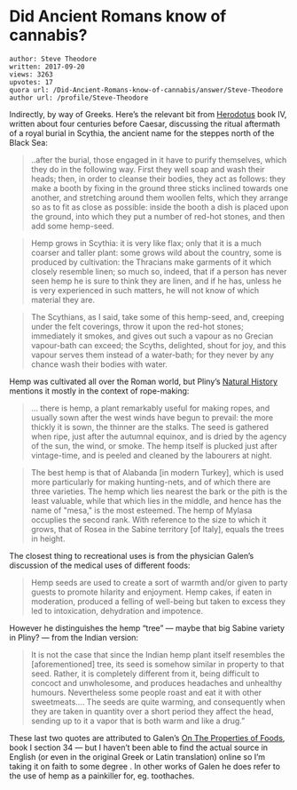 # Did Ancient Romans know of cannabis?

	author: Steve Theodore
	written: 2017-09-20
	views: 3263
	upvotes: 17
	quora url: /Did-Ancient-Romans-know-of-cannabis/answer/Steve-Theodore
	author url: /profile/Steve-Theodore


Indirectly, by way of Greeks. Here’s the relevant bit from [Herodotus](http://classics.mit.edu/Herodotus/history.4.iv.html) book IV, written about four centuries before Caesar, discussing the ritual aftermath of a royal burial in Scythia, the ancient name for the steppes north of the Black Sea:

> ..after the burial, those engaged in it have to purify themselves, which they do in the following way. First they well soap and wash their heads; then, in order to cleanse their bodies, they act as follows: they make a booth by fixing in the ground three sticks inclined towards one another, and stretching around them woollen felts, which they arrange so as to fit as close as possible: inside the booth a dish is placed upon the ground, into which they put a number of red-hot stones, and then add some hemp-seed.

> Hemp grows in Scythia: it is very like flax; only that it is a much coarser and taller plant: some grows wild about the country, some is produced by cultivation: the Thracians make garments of it which closely resemble linen; so much so, indeed, that if a person has never seen hemp he is sure to think they are linen, and if he has, unless he is very experienced in such matters, he will not know of which material they are.

> The Scythians, as I said, take some of this hemp-seed, and, creeping under the felt coverings, throw it upon the red-hot stones; immediately it smokes, and gives out such a vapour as no Grecian vapour-bath can exceed; the Scyths, delighted, shout for joy, and this vapour serves them instead of a water-bath; for they never by any chance wash their bodies with water.

Hemp was cultivated all over the Roman world, but Pliny’s [Natural History](http://www.perseus.tufts.edu/hopper/text?doc=Perseus%3Atext%3A1999.02.0137%3Abook%3D19%3Achapter%3D56) mentions it mostly in the context of rope-making:

> … there is hemp, a plant remarkably useful for making ropes, and usually sown after the west winds have begun to prevail: the more thickly it is sown, the thinner are the stalks. The seed is gathered when ripe, just after the autumnal equinox, and is dried by the agency of the sun, the wind, or smoke. The hemp itself is plucked just after vintage-time, and is peeled and cleaned by the labourers at night.

> The best hemp is that of Alabanda [in modern Turkey], which is used more particularly for making hunting-nets, and of which there are three varieties. The hemp which lies nearest the bark or the pith is the least valuable, while that which lies in the middle, and hence has the name of "mesa," is the most esteemed. The hemp of Mylasa occuplies the second rank. With reference to the size to which it grows, that of Rosea in the Sabine territory [of Italy], equals the trees in height.

The closest thing to recreational uses is from the physician Galen’s discussion of the medical uses of different foods:

> Hemp seeds are used to create a sort of warmth and/or given to party guests to promote hilarity and enjoyment. Hemp cakes, if eaten in moderation, produced a felling of well-being but taken to excess they led to intoxication, dehydration and impotence.

However he distinguishes the hemp “tree” — maybe that big Sabine variety in Pliny? — from the Indian version:

> It is not the case that since the Indian hemp plant itself resembles the [aforementioned] tree, its seed is somehow similar in property to that seed. Rather, it is completely different from it, being difficult to concoct and unwholesome, and produces headaches and unhealthy humours. Nevertheless some people roast and eat it with other sweetmeats…. The seeds are quite warming, and consequently when they are taken in quantity over a short period they affect the head, sending up to it a vapor that is both warm and like a drug.”

These last two quotes are attributed to Galen’s [On The Properties of Foods](http://catdir.loc.gov/catdir/samples/cam033/2002031066.pdf), book I section 34 — but I haven’t been able to find the actual source in English (or even in the original Greek or Latin translation) online so I’m taking it on faith to some degree . In other works of Galen he does refer to the use of hemp as a painkiller for, eg. toothaches.

